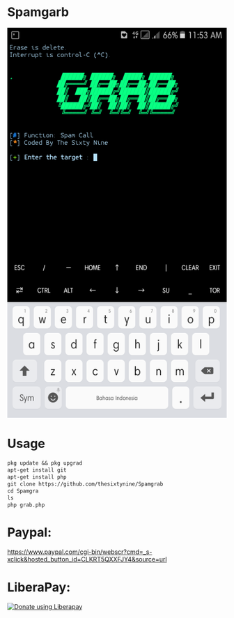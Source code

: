 # Spamgarb
![](./Images/Grab.png)
# Usage
```
pkg update && pkg upgrad
apt-get install git
apt-get install php
git clone https://github.com/thesixtynine/Spamgrab
cd Spamgra
ls
php grab.php
```
# Paypal:
https://www.paypal.com/cgi-bin/webscr?cmd=_s-xclick&hosted_button_id=CLKRT5QXXFJY4&source=url
# LiberaPay:
<noscript><a href="https://liberapay.com/thesixtynine/donate"><img alt="Donate using Liberapay" src="https://liberapay.com/assets/widgets/donate.svg"></a></noscript>
